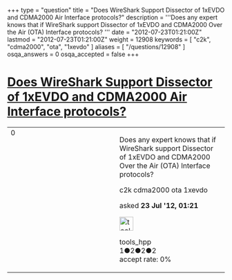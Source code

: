 +++
type = "question"
title = "Does WireShark Support Dissector of 1xEVDO and CDMA2000 Air Interface protocols?"
description = '''Does any expert knows that if WireShark support Dissector of 1xEVDO and CDMA2000 Over the Air (OTA) Interface protocols? '''
date = "2012-07-23T01:21:00Z"
lastmod = "2012-07-23T01:21:00Z"
weight = 12908
keywords = [ "c2k", "cdma2000", "ota", "1xevdo" ]
aliases = [ "/questions/12908" ]
osqa_answers = 0
osqa_accepted = false
+++

<div class="headNormal">

# [Does WireShark Support Dissector of 1xEVDO and CDMA2000 Air Interface protocols?](/questions/12908/does-wireshark-support-dissector-of-1xevdo-and-cdma2000-air-interface-protocols)

</div>

<div id="main-body">

<div id="askform">

<table id="question-table" style="width:100%;"><colgroup><col style="width: 50%" /><col style="width: 50%" /></colgroup><tbody><tr class="odd"><td style="width: 30px; vertical-align: top"><div class="vote-buttons"><span id="post-12908-upvote" class="ajax-command post-vote up" rel="nofollow" title="I like this post (click again to cancel)"> </span><div id="post-12908-score" class="post-score" title="current number of votes">0</div><span id="post-12908-downvote" class="ajax-command post-vote down" rel="nofollow" title="I dont like this post (click again to cancel)"> </span> <span id="favorite-mark" class="ajax-command favorite-mark" rel="nofollow" title="mark/unmark this question as favorite (click again to cancel)"> </span><div id="favorite-count" class="favorite-count"></div></div></td><td><div id="item-right"><div class="question-body"><p>Does any expert knows that if WireShark support Dissector of 1xEVDO and CDMA2000 Over the Air (OTA) Interface protocols?</p></div><div id="question-tags" class="tags-container tags"><span class="post-tag tag-link-c2k" rel="tag" title="see questions tagged &#39;c2k&#39;">c2k</span> <span class="post-tag tag-link-cdma2000" rel="tag" title="see questions tagged &#39;cdma2000&#39;">cdma2000</span> <span class="post-tag tag-link-ota" rel="tag" title="see questions tagged &#39;ota&#39;">ota</span> <span class="post-tag tag-link-1xevdo" rel="tag" title="see questions tagged &#39;1xevdo&#39;">1xevdo</span></div><div id="question-controls" class="post-controls"></div><div class="post-update-info-container"><div class="post-update-info post-update-info-user"><p>asked <strong>23 Jul '12, 01:21</strong></p><img src="https://secure.gravatar.com/avatar/3f941a275463946999dbd0130888c455?s=32&amp;d=identicon&amp;r=g" class="gravatar" width="32" height="32" alt="tools_hpp&#39;s gravatar image" /><p><span>tools_hpp</span><br />
<span class="score" title="1 reputation points">1</span><span title="2 badges"><span class="badge1">●</span><span class="badgecount">2</span></span><span title="2 badges"><span class="silver">●</span><span class="badgecount">2</span></span><span title="2 badges"><span class="bronze">●</span><span class="badgecount">2</span></span><br />
<span class="accept_rate" title="Rate of the user&#39;s accepted answers">accept rate:</span> <span title="tools_hpp has no accepted answers">0%</span></p></div></div><div id="comments-container-12908" class="comments-container"></div><div id="comment-tools-12908" class="comment-tools"></div><div class="clear"></div><div id="comment-12908-form-container" class="comment-form-container"></div><div class="clear"></div></div></td></tr></tbody></table>

</div>

</div>

